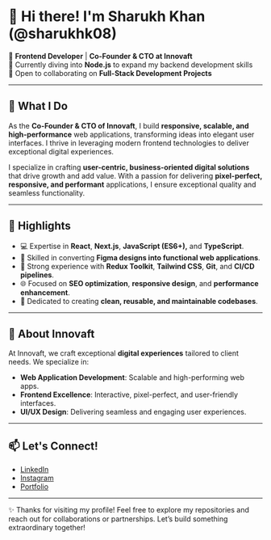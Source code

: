 # 👋 Hi there! I'm Sharukh Khan (@sharukhk08)

🚀 **Frontend Developer** | **Co-Founder & CTO at Innovaft**  
🌱 Currently diving into **Node.js** to expand my backend development skills  
🤝 Open to collaborating on **Full-Stack Development Projects**

---

## 🔧 What I Do
As the **Co-Founder & CTO of Innovaft**, I build **responsive, scalable, and high-performance** web applications, transforming ideas into elegant user interfaces. I thrive in leveraging modern frontend technologies to deliver exceptional digital experiences.

I specialize in crafting **user-centric, business-oriented digital solutions** that drive growth and add value. With a passion for delivering **pixel-perfect, responsive, and performant** applications, I ensure exceptional quality and seamless functionality.

---

## 🌟 Highlights
- 💻 Expertise in **React**, **Next.js**, **JavaScript (ES6+),** and **TypeScript**.
- 🎨 Skilled in converting **Figma designs into functional web applications**.
- 🔧 Strong experience with **Redux Toolkit**, **Tailwind CSS**, **Git**, and **CI/CD pipelines**.
- 🌐 Focused on **SEO optimization**, **responsive design**, and **performance enhancement**.
- 🎯 Dedicated to creating **clean, reusable, and maintainable codebases**.

---

## 🏢 About Innovaft
At Innovaft, we craft exceptional **digital experiences** tailored to client needs. We specialize in:
- **Web Application Development**: Scalable and high-performing web apps.
- **Frontend Excellence**: Interactive, pixel-perfect, and user-friendly interfaces.
- **UI/UX Design**: Delivering seamless and engaging user experiences.

---

## 📫 Let's Connect!
- [LinkedIn](https://www.linkedin.com/in/sharukh08/)  
- [Instagram](https://www.instagram.com/sharukh_k08/)  
- [Portfolio](https://iamsharukh.com/)

---

✨ Thanks for visiting my profile! Feel free to explore my repositories and reach out for collaborations or partnerships. Let’s build something extraordinary together!
